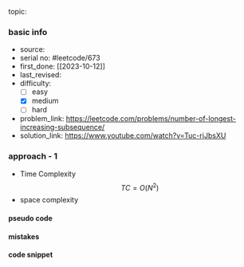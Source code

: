 topic:

### basic info
- source: 
- serial no: #leetcode/673 
- first_done: [[2023-10-12]]
- last_revised:
- difficulty:
	- [ ] easy
	- [x] medium
	- [ ] hard
- problem_link: https://leetcode.com/problems/number-of-longest-increasing-subsequence/
- solution_link: https://www.youtube.com/watch?v=Tuc-rjJbsXU

### approach - 1
- Time Complexity $$TC = O(N^2)$$
- space complexity

#### pseudo code

#### mistakes

#### code snippet
```python

```